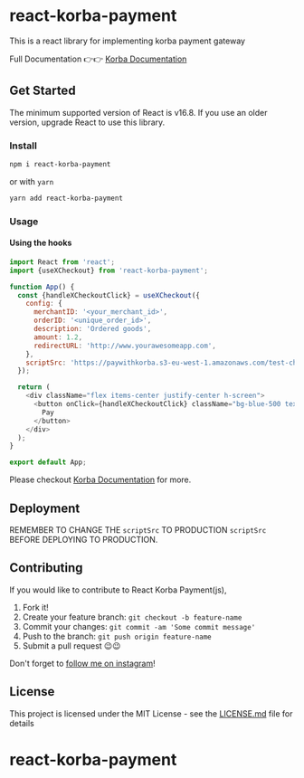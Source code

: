 ﻿# react-korba-payment

This is a react library for implementing korba payment gateway

Full Documentation 👉👉 [Korba Documentation](https://xchange.korba365.com/docs/)

## Get Started

The minimum supported version of React is v16.8. If you use an older version, upgrade React to use this library.

### Install

```sh
npm i react-korba-payment
```

or with `yarn`

```sh
yarn add react-korba-payment
```

### Usage

#### Using the hooks

```javascript
import React from 'react';
import {useXCheckout} from 'react-korba-payment';

function App() {
  const {handleXCheckoutClick} = useXCheckout({
    config: {
      merchantID: '<your_merchant_id>',
      orderID: '<unique_order_id>',
      description: 'Ordered goods',
      amount: 1.2,
      redirectURL: 'http://www.yourawesomeapp.com',
    },
    scriptSrc: 'https://paywithkorba.s3-eu-west-1.amazonaws.com/test-checkout.js',
  });

  return (
    <div className="flex items-center justify-center h-screen">
      <button onClick={handleXCheckoutClick} className="bg-blue-500 text-white px-4 py-2">
        Pay
      </button>
    </div>
  );
}

export default App;
```

Please checkout [Korba Documentation](https://xchange.korba365.com/docs/) for more.

## Deployment

REMEMBER TO CHANGE THE `scriptSrc` TO PRODUCTION `scriptSrc` BEFORE DEPLOYING TO PRODUCTION.

## Contributing

If you would like to contribute to React Korba Payment(js),

1. Fork it!
2. Create your feature branch: `git checkout -b feature-name`
3. Commit your changes: `git commit -am 'Some commit message'`
4. Push to the branch: `git push origin feature-name`
5. Submit a pull request 😉😉

Don't forget to [follow me on instagram](https://instagram.com/1rutmann)!

## License

This project is licensed under the MIT License - see the [LICENSE.md](LICENSE) file for details

# react-korba-payment



